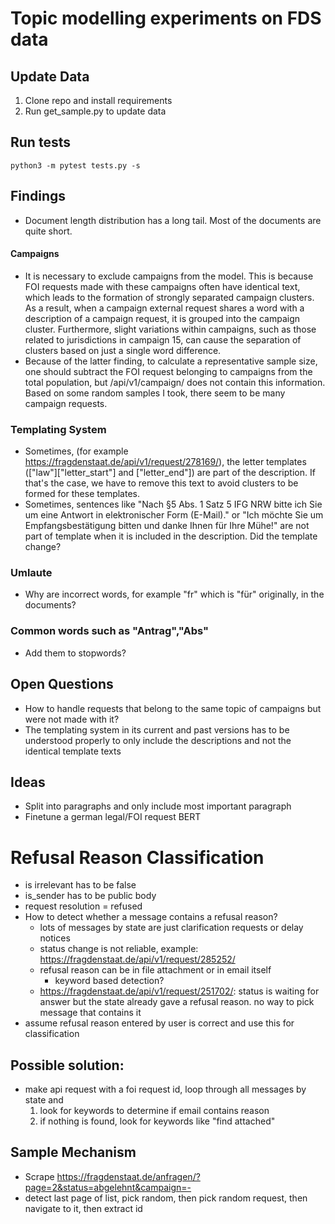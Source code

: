 # Topic modelling experiments on FDS data

## Update Data
1. Clone repo and install requirements
2. Run get_sample.py to update data

## Run tests
```
python3 -m pytest tests.py -s
```

## Findings
- Document length distribution has a long tail. Most of the documents are quite short.
#### Campaigns
- It is necessary to exclude campaigns from the model. This is because FOI requests made with these campaigns often have identical text, which leads to the formation of strongly separated campaign clusters. As a result, when a campaign external request shares a word with a description of a campaign request, it is grouped into the campaign cluster. Furthermore, slight variations within campaigns, such as those related to jurisdictions in campaign 15, can cause the separation of clusters based on just a single word difference.
- Because of the latter finding, to calculate a representative sample size, one should subtract the FOI request belonging to campaigns from the total population, but /api/v1/campaign/ does not contain this information. Based on some random samples I took, there seem to be many campaign requests.
### Templating System
- Sometimes, (for example https://fragdenstaat.de/api/v1/request/278169/), the letter templates (\["law"\]\["letter_start"\] and \["letter_end"\]) are part of the description. If that's the case, we have to remove this text to avoid clusters to be formed for these templates.
- Sometimes, sentences like "Nach §5 Abs. 1 Satz 5 IFG NRW bitte ich Sie um eine Antwort in elektronischer Form (E-Mail)." or
"Ich möchte Sie um Empfangsbestätigung bitten und danke Ihnen für Ihre Mühe!" are not part of template when it is included in the description. Did the template change?
### Umlaute
- Why are incorrect words, for example "fr" which is "für" originally, in the documents?
### Common words such as "Antrag","Abs"
- Add them to stopwords?

## Open Questions
- How to handle requests that belong to the same topic of campaigns but were not made with it?
- The templating system in its current and past versions has to be understood properly to only include the descriptions and not the identical template texts

## Ideas
- Split into paragraphs and only include most important paragraph
- Finetune a german legal/FOI request BERT

# Refusal Reason Classification
- is irrelevant has to be false
- is_sender has to be public body
- request resolution = refused
- How to detect whether a message contains a refusal reason?
    - lots of messages by state are just clarification requests or delay notices
    - status change is not reliable, example: https://fragdenstaat.de/api/v1/request/285252/
    - refusal reason can be in file attachment or in email itself
        - keyword based detection?
    - https://fragdenstaat.de/api/v1/request/251702/: status is waiting for answer but the state already gave a refusal reason. no way to pick message that contains it
- assume refusal reason entered by user is correct and use this for classification

## Possible solution:
- make api request with a foi request id, loop through all messages by state and 
    1. look for keywords to determine if email contains reason
    2. if nothing is found, look for keywords like "find attached"
## Sample Mechanism
- Scrape https://fragdenstaat.de/anfragen/?page=2&status=abgelehnt&campaign=-
- detect last page of list, pick random, then pick random request, then navigate to it, then extract id

